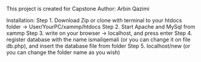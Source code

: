 This project is created for Capstone 
Author: Arbin Qazimi

Installation: Step 1. Download Zip or clone with terminal to your htdocs folder -> User/YourPC/xammp/htdocs 
Step 2. Start Apache and MySql from xammp
Step 3. write on your browser -> localhost, and press enter 
Step 4. register database with the name ismailqemali (or you can change it on file db.php), and insert the database file from folder 
Step 5. localhost/new (or you can change the folder name as you wish)